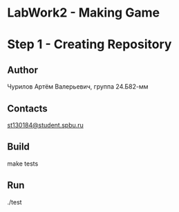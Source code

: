 # LabWork2 - Making Game
# Step 1 - Creating Repository

## Author
Чурилов Артём Валерьевич, группа 24.Б82-мм
## Contacts
st130184@student.spbu.ru
## Build

<par> make tests</par>

## Run

<par> ./test </par>
